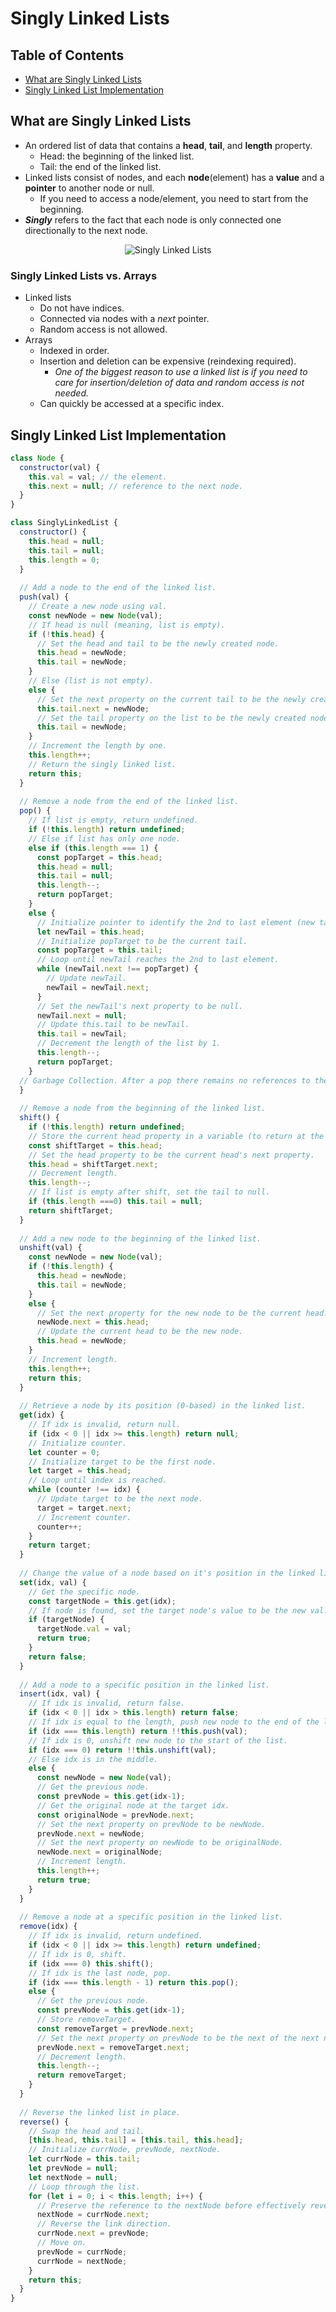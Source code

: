 # Singly Linked Lists

## Table of Contents
- [What are Singly Linked Lists](#what-are-singly-linked-lists)
- [Singly Linked List Implementation](#singly-linked-list-implementation)

## What are Singly Linked Lists
- An ordered list of data that contains a **head**, **tail**, and **length** property.
  - Head: the beginning of the linked list.
  - Tail: the end of the linked list.
- Linked lists consist of nodes, and each **node**(element) has a **value** and a **pointer** to another node or null.
  - If you need to access a node/element, you need to start from the beginning.
- ***Singly*** refers to the fact that each node is only connected one directionally to the next node.

<p align="center">
  <img src="https://raw.githubusercontent.com/Kakamotobi/Learned/main/DSA/refImg/singly-linked-list.png"/ alt="Singly Linked Lists">
</p>

### Singly Linked Lists vs. Arrays
- Linked lists
  - Do not have indices.
  - Connected via nodes with a *next* pointer.
  - Random access is not allowed.
- Arrays
  - Indexed in order.
  - Insertion and deletion can be expensive (reindexing required).
    - *One of the biggest reason to use a linked list is if you need to care for insertion/deletion of data and random access is not needed.*
  - Can quickly be accessed at a specific index.

## Singly Linked List Implementation
```js
class Node {
  constructor(val) {
    this.val = val; // the element.
    this.next = null; // reference to the next node.
  }
}

class SinglyLinkedList {
  constructor() {
    this.head = null;
    this.tail = null;
    this.length = 0;
  }
  
  // Add a node to the end of the linked list.
  push(val) {
    // Create a new node using val.
    const newNode = new Node(val);
    // If head is null (meaning, list is empty).
    if (!this.head) {
      // Set the head and tail to be the newly created node.
      this.head = newNode;
      this.tail = newNode;
    }
    // Else (list is not empty).
    else {
      // Set the next property on the current tail to be the newly created node.
      this.tail.next = newNode;
      // Set the tail property on the list to be the newly created node.
      this.tail = newNode;
    }
    // Increment the length by one.
    this.length++;
    // Return the singly linked list.
    return this;
  }
  
  // Remove a node from the end of the linked list.
  pop() {
    // If list is empty, return undefined.
    if (!this.length) return undefined;
    // Else if list has only one node.
    else if (this.length === 1) {
      const popTarget = this.head;
      this.head = null;
      this.tail = null;
      this.length--;
      return popTarget;
    }
    else {      
      // Initialize pointer to identify the 2nd to last element (new tail).
      let newTail = this.head;
      // Initialize popTarget to be the current tail.
      const popTarget = this.tail;
      // Loop until newTail reaches the 2nd to last element.
      while (newTail.next !== popTarget) {
        // Update newTail.
        newTail = newTail.next;
      }
      // Set the newTail's next property to be null.
      newTail.next = null;
      // Update this.tail to be newTail.
      this.tail = newTail;
      // Decrement the length of the list by 1.
      this.length--;
      return popTarget;
    }
  // Garbage Collection. After a pop there remains no references to the removed tail. So the JS engine safely deletes it from memory.
  }
  
  // Remove a node from the beginning of the linked list.
  shift() {
    if (!this.length) return undefined;
    // Store the current head property in a variable (to return at the end).
    const shiftTarget = this.head;
    // Set the head property to be the current head's next property.
    this.head = shiftTarget.next;
    // Decrement length.
    this.length--;
    // If list is empty after shift, set the tail to null.
    if (this.length ===0) this.tail = null;
    return shiftTarget;
  }
  
  // Add a new node to the beginning of the linked list.
  unshift(val) {
    const newNode = new Node(val);
    if (!this.length) {
      this.head = newNode;
      this.tail = newNode;
    }
    else {
      // Set the next property for the new node to be the current head.
      newNode.next = this.head;
      // Update the current head to be the new node.
      this.head = newNode;
    }
    // Increment length.
    this.length++;
    return this;
  }
  
  // Retrieve a node by its position (0-based) in the linked list.
  get(idx) {
    // If idx is invalid, return null.
    if (idx < 0 || idx >= this.length) return null;
    // Initialize counter.
    let counter = 0;
    // Initialize target to be the first node.
    let target = this.head;
    // Loop until index is reached.
    while (counter !== idx) {
      // Update target to be the next node.
      target = target.next;
      // Increment counter.
      counter++;
    }
    return target;
  }
  
  // Change the value of a node based on it's position in the linked list.
  set(idx, val) {
    // Get the specific node.
    const targetNode = this.get(idx);
    // If node is found, set the target node's value to be the new val.
    if (targetNode) {
      targetNode.val = val;
      return true;
    }
    return false;
  }
  
  // Add a node to a specific position in the linked list.
  insert(idx, val) {
    // If idx is invalid, return false.
    if (idx < 0 || idx > this.length) return false;
    // If idx is equal to the length, push new node to the end of the list.
    if (idx === this.length) return !!this.push(val);
    // If idx is 0, unshift new node to the start of the list.
    if (idx === 0) return !!this.unshift(val);
    // Else idx is in the middle.
    else {
      const newNode = new Node(val);
      // Get the previous node.
      const prevNode = this.get(idx-1);
      // Get the original node at the target idx.
      const originalNode = prevNode.next;
      // Set the next property on prevNode to be newNode.
      prevNode.next = newNode;
      // Set the next property on newNode to be originalNode.
      newNode.next = originalNode;
      // Increment length.
      this.length++;
      return true;
    }
  }
  
  // Remove a node at a specific position in the linked list.
  remove(idx) {
    // If idx is invalid, return undefined.
    if (idx < 0 || idx >= this.length) return undefined;
    // If idx is 0, shift.
    if (idx === 0) this.shift();
    // If idx is the last node, pop.
    if (idx === this.length - 1) return this.pop();
    else {
      // Get the previous node. 
      const prevNode = this.get(idx-1);
      // Store removeTarget.
      const removeTarget = prevNode.next;
      // Set the next property on prevNode to be the next of the next node.
      prevNode.next = removeTarget.next;
      // Decrement length.
      this.length--;
      return removeTarget;
    }
  }
  
  // Reverse the linked list in place.
  reverse() {
    // Swap the head and tail.
    [this.head, this.tail] = [this.tail, this.head];
    // Initialize currNode, prevNode, nextNode.
    let currNode = this.tail;
    let prevNode = null;
    let nextNode = null;
    // Loop through the list.
    for (let i = 0; i < this.length; i++) {
      // Preserve the reference to the nextNode before effectively reversing currNode's link direction.
      nextNode = currNode.next;
      // Reverse the link direction.
      currNode.next = prevNode;
      // Move on.
      prevNode = currNode;
      currNode = nextNode;
    }
    return this;
  }
}
```




